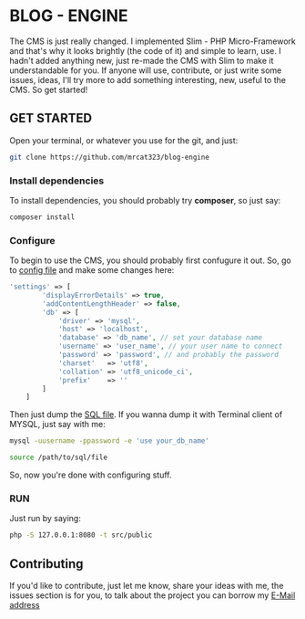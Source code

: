 # BLOG - ENGINE
The CMS is just really changed. I implemented Slim - PHP Micro-Framework and that's why it looks brightly (the code of it) and simple to learn, use. I hadn't added anything new, just re-made the CMS with Slim to make it understandable for you. If anyone will use, contribute, or just write some issues, ideas, I'll try more to add something interesting, new, useful to the CMS. So get started!

## GET STARTED
Open your terminal, or whatever you use for the git, and just:
```BASH
git clone https://github.com/mrcat323/blog-engine
```
### Install dependencies
To install dependencies, you should probably try **composer**, so just say:
```BASH
composer install
```
### Configure
To begin to use the CMS, you should probably first confugure it out. So, go to [config file](https://github.com/mrcat323/blog-engine/blob/master/src/config.php) and make some changes here:
```PHP
'settings' => [
        'displayErrorDetails' => true,
        'addContentLengthHeader' => false,
        'db' => [
            'driver' => 'mysql',
            'host' => 'localhost',
            'database' => 'db_name', // set your database name
            'username' => 'user_name', // your user name to connect
            'password' => 'password', // and probably the password
            'charset'   => 'utf8',
            'collation' => 'utf8_unicode_ci',
            'prefix'    => ''
        ]
    ]
```
Then just dump the [SQL file](https://github.com/mrcat323/blog-engine/blob/master/blog_engine.sql). If you wanna dump it with Terminal client of MYSQL, just say with me:
```BASH
mysql -uusername -ppassword -e 'use your_db_name'
```
```BASH
source /path/to/sql/file
```
So, now you're done with configuring stuff.

### RUN
Just run by saying:
```BASH
php -S 127.0.0.1:8080 -t src/public
```

## Contributing
If you'd like to contribute, just let me know, share your ideas with me, the issues section is for you, to talk about the project you can borrow my [E-Mail address](mailto:mrcat323@protonmail.com)